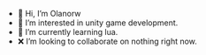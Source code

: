 - 👋 Hi, I’m Olanorw
- 👀 I’m interested in unity game development.
- 🌱 I’m currently learning lua.
- ❌ I’m looking to collaborate on nothing right now.
